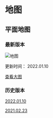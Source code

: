 # 地图

## 平面地图

### 最新版本

![地图](./src/map_20220112.png)

更新时间： 2022.01.10

[查看大图](./src/map_20220112.png)

### 历史版本

[2022.01.10](./src/map_20220110.png)

[2021.02.23](./src/map_20210223.png)
